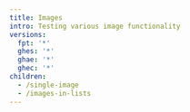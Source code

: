 ```yaml
---
title: Images
intro: Testing various image functionality
versions:
  fpt: '*'
  ghes: '*'
  ghae: '*'
  ghec: '*'
children:
  - /single-image
  - /images-in-lists
---
```

